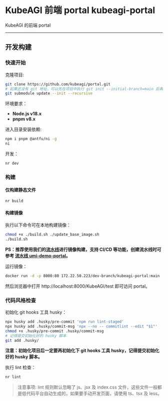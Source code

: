 # KubeAGI 前端 portal kubeagi-portal
KubeAGI 的前端 portal

---

## 开发构建

### 快速开始

克隆项目:

```bash
git clone https://github.com/kubeagi/portal.git
# 如果还没有 git 地址，可以先在项目中执行 git init --initial-branch=main 后再初始化 submodule
git submodule update --init --recursive
```

环境要求：

- **Node.js v18.x**
- **pnpm v8.x**

进入目录安装依赖:

```bash
npm i pnpm @antfu/ni -g
ni
```

开发：

```bash
nr dev
```

### 构建

#### 仅构建静态文件

```bash
nr build
```

#### 构建镜像

执行以下命令可在本地构建镜像：
```bash
chmod +x ./build.sh ./update_base_image.sh
./build.sh
```
**PS：推荐使用我们的[流水线](https://tce.dev.21vianet.com/devops/pipelines)进行镜像构建，支持 CI/CD 等功能，创建流水线时可参考 [流水线 umi-demo-portal](https://tce.dev.21vianet.com/devops/pipelines/PLID-HJca-j9F3/definition)。**

运行镜像：

```bash
docker run -d -p 8000:80 172.22.50.223/dev-branch/kubeagi-portal:main
```

然后浏览器中打开 http://localhost:8000/KubeAGI/test 即可访问 portal。

### 代码风格检查

初始化 git hooks 工具 husky：
```bash
npx husky add .husky/pre-commit 'npm run lint-staged'
npx husky add .husky/commit-msg 'npx --no -- commitlint --edit "$1"'
chmod +x .husky/pre-commit .husky/commit-msg
# 记得提交初始化好的 husky 脚本
git add .husky/
```
**注意：初始化项目后一定要再初始化下 git hooks 工具 husky，记得提交初始化好的 husky 脚本。**

执行 lint 检查：
```bash
nr lint
```

> 注意事项: lint 规则默认忽略了 js、jsx 及 index.css 文件，这些文件一般都是低代码平台自动生成的，如果要手动开发页面，请使用 ts、tsx 及 less。
